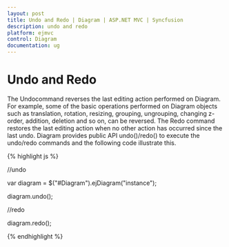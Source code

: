 ```yaml
---
layout: post
title: Undo and Redo | Diagram | ASP.NET MVC | Syncfusion
description: undo and redo
platform: ejmvc
control: Diagram
documentation: ug
---
```


# Undo and Redo

The Undocommand reverses the last editing action performed on Diagram. For example, some of the basic operations performed on Diagram objects such as translation, rotation, resizing, grouping, ungrouping, changing z-order, addition, deletion and so on, can be reversed. The Redo command restores the last editing action when no other action has occurred since the last undo. Diagram provides public API undo()/redo() to execute the undo/redo commands and the following code illustrate this.

{% highlight js %}

//undo

var diagram = $("#Diagram").ejDiagram("instance");

diagram.undo();

//redo

diagram.redo();

{% endhighlight %}



